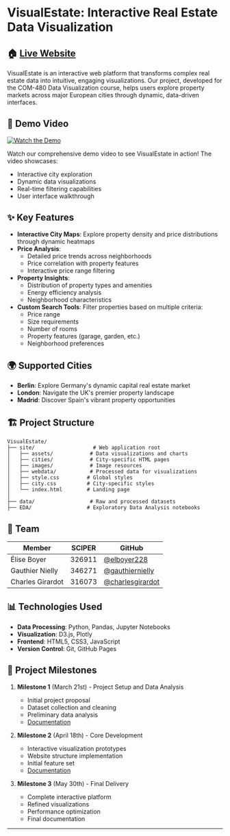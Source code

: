 # VisualEstate: Interactive Real Estate Data Visualization

## 🏠 [Live Website](https://com-480-data-visualization.github.io/VisualEstate/)

VisualEstate is an interactive web platform that transforms complex real estate data into intuitive, engaging visualizations. Our project, developed for the COM-480 Data Visualization course, helps users explore property markets across major European cities through dynamic, data-driven interfaces.

## 🎥 Demo Video

[![Watch the Demo](https://img.shields.io/badge/Watch-Project%20Demo-blue?style=for-the-badge&logo=dropbox)](https://www.dropbox.com/scl/fi/ntgq6p93ouc4cycjammx2/visual_estate.mp4?rlkey=9cxqdkhs8ticguewd02vwavol&st=j655cgkj&dl=0)

Watch our comprehensive demo video to see VisualEstate in action! The video showcases:
- Interactive city exploration
- Dynamic data visualizations
- Real-time filtering capabilities
- User interface walkthrough

## ✨ Key Features

- **Interactive City Maps**: Explore property density and price distributions through dynamic heatmaps
- **Price Analysis**: 
  - Detailed price trends across neighborhoods
  - Price correlation with property features
  - Interactive price range filtering
- **Property Insights**:
  - Distribution of property types and amenities
  - Energy efficiency analysis
  - Neighborhood characteristics
- **Custom Search Tools**: Filter properties based on multiple criteria:
  - Price range
  - Size requirements
  - Number of rooms
  - Property features (garage, garden, etc.)
  - Neighborhood preferences

## 🌍 Supported Cities

- **Berlin**: Explore Germany's dynamic capital real estate market
- **London**: Navigate the UK's premier property landscape
- **Madrid**: Discover Spain's vibrant property opportunities

## 🏗 Project Structure

```
VisualEstate/
├── site/                   # Web application root
│   ├── assets/            # Data visualizations and charts
│   ├── cities/            # City-specific HTML pages
│   ├── images/            # Image resources
│   ├── webdata/           # Processed data for visualizations
│   ├── style.css         # Global styles
│   ├── city.css          # City-specific styles
│   └── index.html        # Landing page
│
├── data/                  # Raw and processed datasets
├── EDA/                  # Exploratory Data Analysis notebooks
```

## 👥 Team

| Member              | SCIPER | GitHub |
|--------------------|---------|--------|
| Élise Boyer        | 326911  | [@elboyer228](https://github.com/elboyer228) |
| Gauthier Nielly    | 346271  | [@gauthiernielly](https://github.com/gauthiernielly) |
| Charles Girardot   | 316073  | [@charlesgirardot](https://github.com/charlesgirardot) |

## 📊 Technologies Used

- **Data Processing**: Python, Pandas, Jupyter Notebooks
- **Visualization**: D3.js, Plotly
- **Frontend**: HTML5, CSS3, JavaScript
- **Version Control**: Git, GitHub Pages

## 🎯 Project Milestones

1. **Milestone 1** (March 21st) - Project Setup and Data Analysis
   - Initial project proposal
   - Dataset collection and cleaning
   - Preliminary data analysis
   - [Documentation](VisualEstate___M1.pdf)

2. **Milestone 2** (April 18th) - Core Development
   - Interactive visualization prototypes
   - Website structure implementation
   - Initial feature set
   - [Documentation](VisualEstate___M2.pdf)

3. **Milestone 3** (May 30th) - Final Delivery
   - Complete interactive platform
   - Refined visualizations
   - Performance optimization
   - Final documentation




---
